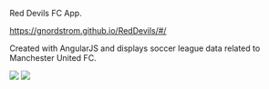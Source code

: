 Red Devils FC App. 

https://gnordstrom.github.io/RedDevils/#/

Created with AngularJS and displays soccer league data related to Manchester United FC.

<img src="https://cloud.githubusercontent.com/assets/18754122/18464507/ba441ffa-794e-11e6-9899-d0b20b955208.jpg"/>

<img src="https://cloud.githubusercontent.com/assets/18754122/18464506/ba358062-794e-11e6-93b7-40b5cdb9d151.jpg"/>
